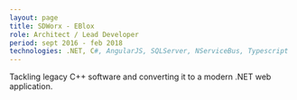```yaml
---
layout: page
title: SDWorx - EBlox
role: Architect / Lead Developer
period: sept 2016 - feb 2018
technologies: .NET, C#, AngularJS, SQLServer, NServiceBus, Typescript
---
```


Tackling legacy C++ software and converting it to a modern .NET web application.